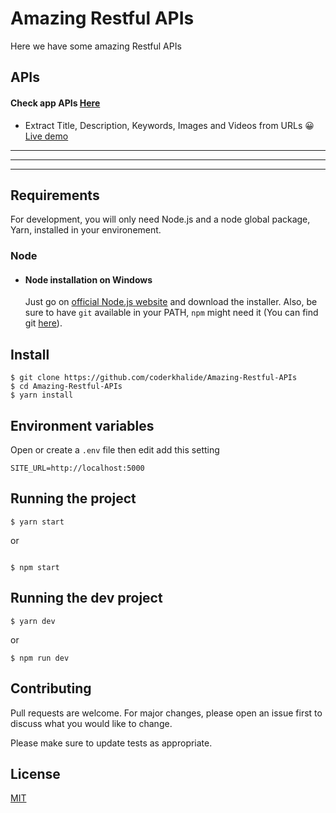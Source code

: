 # Amazing Restful APIs

Here we have some amazing Restful APIs

## APIs

#### Check app APIs [Here](https://ksapis.herokuapp.com)

- Extract Title, Description, Keywords, Images and Videos from URLs 😀 [Live demo](https://ksapis.herokuapp.com/api/site-data)


---
---
---
## Requirements

For development, you will only need Node.js and a node global package, Yarn, installed in your environement.

### Node
- #### Node installation on Windows

  Just go on [official Node.js website](https://nodejs.org/) and download the installer.
Also, be sure to have `git` available in your PATH, `npm` might need it (You can find git [here](https://git-scm.com/)).


## Install

    $ git clone https://github.com/coderkhalide/Amazing-Restful-APIs
    $ cd Amazing-Restful-APIs
    $ yarn install

## Environment variables

Open or create a `.env` file then edit add this setting

``SITE_URL=http://localhost:5000``

## Running the project

```
$ yarn start
```
or
```

$ npm start
```

## Running the dev project

    $ yarn dev
or
```
$ npm run dev
```

## Contributing
Pull requests are welcome. For major changes, please open an issue first to discuss what you would like to change.

Please make sure to update tests as appropriate.

## License
[MIT](https://choosealicense.com/licenses/mit/)